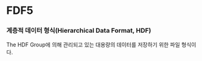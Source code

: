 # FDF5

### 계층적 데이터 형식(Hierarchical Data Format, HDF)
The HDF Group에 의해 관리되고 있는 대용량의 데이터를 저장하기 위한 파일 형식이다.


